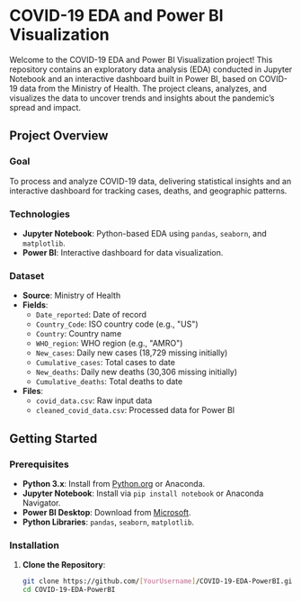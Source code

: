 # COVID-19 EDA and Power BI Visualization
Welcome to the COVID-19 EDA and Power BI Visualization project! This repository contains an exploratory data analysis (EDA) conducted in Jupyter Notebook and an interactive dashboard built in Power BI, based on COVID-19 data from the Ministry of Health. The project cleans, analyzes, and visualizes the data to uncover trends and insights about the pandemic’s spread and impact.
## Project Overview
### Goal
To process and analyze COVID-19 data, delivering statistical insights and an interactive dashboard for tracking cases, deaths, and geographic patterns.
### Technologies
- **Jupyter Notebook**: Python-based EDA using `pandas`, `seaborn`, and `matplotlib`.
- **Power BI**: Interactive dashboard for data visualization.
### Dataset
- **Source**: Ministry of Health
- **Fields**:
  - `Date_reported`: Date of record
  - `Country_Code`: ISO country code (e.g., "US")
  - `Country`: Country name
  - `WHO_region`: WHO region (e.g., "AMRO")
  - `New_cases`: Daily new cases (18,729 missing initially)
  - `Cumulative_cases`: Total cases to date
  - `New_deaths`: Daily new deaths (30,306 missing initially)
  - `Cumulative_deaths`: Total deaths to date
- **Files**:
  - `covid_data.csv`: Raw input data
  - `cleaned_covid_data.csv`: Processed data for Power BI
## Getting Started
### Prerequisites
- **Python 3.x**: Install from [Python.org](https://www.python.org/) or Anaconda.
- **Jupyter Notebook**: Install via `pip install notebook` or Anaconda Navigator.
- **Power BI Desktop**: Download from [Microsoft](https://powerbi.microsoft.com/en-us/desktop/).
- **Python Libraries**: `pandas`, `seaborn`, `matplotlib`.
### Installation
1. **Clone the Repository**:
   ```bash
   git clone https://github.com/[YourUsername]/COVID-19-EDA-PowerBI.git
   cd COVID-19-EDA-PowerBI
